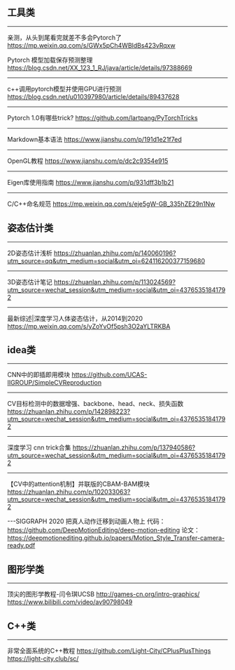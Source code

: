 ## 工具类

---
亲测，从头到尾看完就差不多会Pytorch了
https://mp.weixin.qq.com/s/GWx5pCh4WBldBs423vRqxw


Pytorch 模型加载保存预测整理
https://blog.csdn.net/XX_123_1_RJ/java/article/details/97388669

---
c++调用pytorch模型并使用GPU进行预测
https://blog.csdn.net/u010397980/article/details/89437628

---
Pytorch 1.0有哪些trick?
https://github.com/lartpang/PyTorchTricks

---
Markdown基本语法
https://www.jianshu.com/p/191d1e21f7ed

---
OpenGL教程
https://www.jianshu.com/p/dc2c9354e915

---
Eigen库使用指南
https://www.jianshu.com/p/931dff3b1b21

---
C/C++命名规范
https://mp.weixin.qq.com/s/eje5gW-GB_335hZE29n1Nw


## 姿态估计类

---
2D姿态估计浅析
https://zhuanlan.zhihu.com/p/140060196?utm_source=qq&utm_medium=social&utm_oi=624116200377159680

---
3D姿态估计笔记
https://zhuanlan.zhihu.com/p/113024569?utm_source=wechat_session&utm_medium=social&utm_oi=43765351841792

---
最新综述|深度学习人体姿态估计，从2014到2020
https://mp.weixin.qq.com/s/yZoYvOf5psh3O2aYLTRKBA

## idea类

---
CNN中的即插即用模块
https://github.com/UCAS-IIGROUP/SimpleCVReproduction

---
CV目标检测中的数据增强、backbone、head、neck、损失函数
https://zhuanlan.zhihu.com/p/142898223?utm_source=wechat_session&utm_medium=social&utm_oi=43765351841792

---
深度学习 cnn trick合集
https://zhuanlan.zhihu.com/p/137940586?utm_source=wechat_session&utm_medium=social&utm_oi=43765351841792

---
【CV中的attention机制】并联版的CBAM-BAM模块
https://zhuanlan.zhihu.com/p/102033063?utm_source=wechat_session&utm_medium=social&utm_oi=43765351841792

---SIGGRAPH 2020 把真人动作迁移到动画人物上
代码：https://github.com/DeepMotionEditing/deep-motion-editing
论文：https://deepmotionediting.github.io/papers/Motion_Style_Transfer-camera-ready.pdf


## 图形学类

---
顶尖的图形学教程-闫令琪UCSB
http://games-cn.org/intro-graphics/
https://www.bilibili.com/video/av90798049

## C++类
---
非常全面系统的C++教程
https://github.com/Light-City/CPlusPlusThings
https://light-city.club/sc/